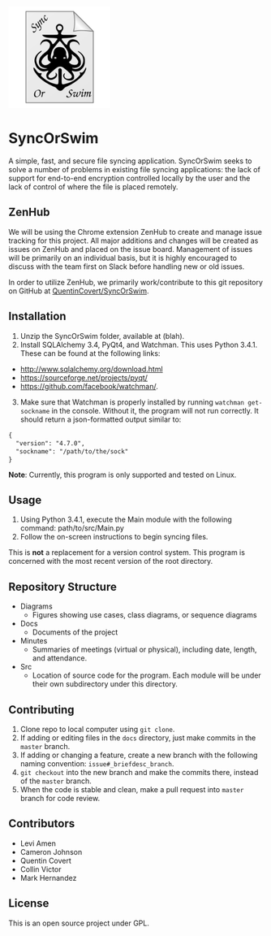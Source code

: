 <img src="src/resources/syncOrSwimLogo.png" width="200px" height="200px" alt="SyncOrSwimLogo" />

# SyncOrSwim
A simple, fast, and secure file syncing application. SyncOrSwim seeks to solve a number of problems in existing file syncing applications: the lack of support for end-to-end encryption controlled locally by the user and the lack of control of where the file is placed remotely.

## ZenHub
We will be using the Chrome extension ZenHub to create and manage issue tracking for this project. All major additions and changes will be created as issues on ZenHub and placed on the issue board. Management of issues will be primarily on an individual basis, but it is highly encouraged to discuss with the team first on Slack before handling new or old issues.

In order to utilize ZenHub, we primarily work/contribute to this git repository on GitHub at [QuentinCovert/SyncOrSwim](https://github.com/QuentinCovert/SyncOrSwim).

## Installation
1. Unzip the SyncOrSwim folder, available at (blah).
2. Install SQLAlchemy 3.4, PyQt4, and Watchman. This uses Python 3.4.1. These can be found at the following links:
  * http://www.sqlalchemy.org/download.html
  * https://sourceforge.net/projects/pyqt/
  * https://github.com/facebook/watchman/.
3. Make sure that Watchman is properly installed by running `watchman get-sockname` in the console. Without it, the program will not run correctly. It should return a json-formatted output similar to:
```
{
  "version": "4.7.0",
  "sockname": "/path/to/the/sock"
}
```

**Note**: Currently, this program is only supported and tested on Linux.

## Usage
1. Using Python 3.4.1, execute the Main module with the following command: path/to/src/Main.py
2. Follow the on-screen instructions to begin syncing files.

This is **not** a replacement for a version control system. This program is concerned with the most recent version of the root directory. 

## Repository Structure
- Diagrams
  - Figures showing use cases, class diagrams, or sequence diagrams
- Docs
  - Documents of the project
- Minutes
  - Summaries of meetings (virtual or physical), including date, length, and attendance.
- Src
  - Location of source code for the program. Each module will be under their own subdirectory under this directory.

## Contributing
1. Clone repo to local computer using `git clone`.
2. If adding or editing files in the `docs` directory, just make commits in the `master` branch.
3. If adding or changing a feature, create a new branch with the following naming convention: `issue#_briefdesc_branch`.
4. `git checkout` into the new branch and make the commits there, instead of the `master` branch.
5. When the code is stable and clean, make a pull request into `master` branch for code review.

## Contributors
* Levi Amen
* Cameron Johnson
* Quentin Covert
* Collin Victor
* Mark Hernandez

## License
This is an open source project under GPL.